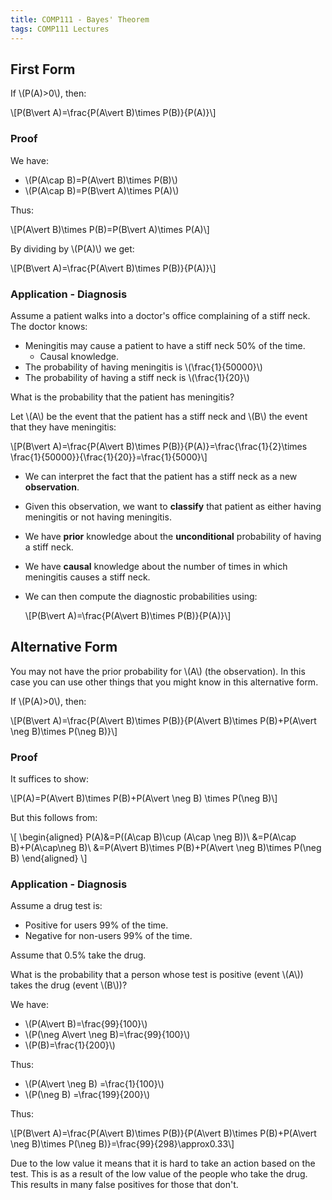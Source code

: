```yaml
---
title: COMP111 - Bayes' Theorem
tags: COMP111 Lectures
---
```

## First Form
If &#92;(P(A)>0&#92;), then:

&#92;[P(B\vert A)=\frac{P(A\vert B)\times P(B)}{P(A)}&#92;]

### Proof
We have:

* &#92;(P(A\cap B)=P(A\vert B)\times P(B)&#92;)
* &#92;(P(A\cap B)=P(B\vert A)\times P(A)&#92;)

Thus:

&#92;[P(A\vert B)\times P(B)=P(B\vert A)\times P(A)&#92;]

By dividing by &#92;(P(A)&#92;) we get:

&#92;[P(B\vert A)=\frac{P(A\vert B)\times P(B)}{P(A)}&#92;]

### Application - Diagnosis
Assume a patient walks into a doctor's office complaining of a stiff neck. The doctor knows:

* Meningitis may cause a patient to have a stiff neck 50% of the time.
	* Causal knowledge.
* The probability of having meningitis is &#92;(\frac{1}{50000}&#92;)
* The probability of having a stiff neck is &#92;(\frac{1}{20}&#92;)

What is the probability that the patient has meningitis?

Let &#92;(A&#92;) be the event that the patient has a stiff neck and &#92;(B&#92;) the event that they have meningitis:

&#92;[P(B\vert A)=\frac{P(A\vert B)\times P(B)}{P(A)}=\frac{\frac{1}{2}\times \frac{1}{50000}}{\frac{1}{20}}=\frac{1}{5000}&#92;]

* We can interpret the fact that the patient has a stiff neck as a new **observation**.
* Given this observation, we want to **classify** that patient as either having meningitis or not having meningitis.
* We have **prior** knowledge about the **unconditional** probability of having a stiff neck.
* We have **causal** knowledge about the number of times in which meningitis causes a stiff neck.
* We can then compute the diagnostic probabilities using: 

	&#92;[P(B\vert A)=\frac{P(A\vert B)\times P(B)}{P(A)}&#92;]
	
## Alternative Form
You may not have the prior probability for &#92;(A&#92;) (the observation). In this case you can use other things that you might know in this alternative form.

If &#92;(P(A)>0&#92;), then:

&#92;[P(B\vert A)=\frac{P(A\vert B)\times P(B)}{P(A\vert B)\times P(B)+P(A\vert \neg B)\times P(\neg B)}&#92;]

### Proof
It suffices to show:

&#92;[P(A)=P(A\vert B)\times P(B)+P(A\vert \neg B) \times P(\neg B)&#92;]

But this follows from:

&#92;[
\begin{aligned}
P(A)&=P((A\cap B)\cup (A\cap \neg B))\\
&=P(A\cap B)+P(A\cap\neg B)\\
&=P(A\vert B)\times P(B)+P(A\vert \neg B)\times P(\neg B)
\end{aligned}
&#92;]

### Application - Diagnosis
Assume a drug test is:

* Positive for users 99% of the time.
* Negative for non-users 99% of the time.

Assume that 0.5% take the drug.

What is the probability that a person whose test is positive (event &#92;(A&#92;)) takes the drug (event &#92;(B&#92;))?

We have:

* &#92;(P(A\vert B)=\frac{99}{100}&#92;)
* &#92;(P(\neg A\vert \neg B)=\frac{99}{100}&#92;)
* &#92;(P(B)=\frac{1}{200}&#92;)

Thus:

* &#92;(P(A\vert \neg B) =\frac{1}{100}&#92;)
* &#92;(P(\neg B) =\frac{199}{200}&#92;)

Thus:

&#92;[P(B\vert A)=\frac{P(A\vert B)\times P(B)}{P(A\vert B)\times P(B)+P(A\vert \neg B)\times P(\neg B)}=\frac{99}{298}\approx0.33&#92;]

Due to the low value it means that it is hard to take an action based on the test. This is as a result of the low value of the people who take the drug. This results in many false positives for those that don't.
